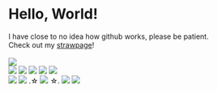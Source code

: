 # Hello, World!
I have close to no idea how github works, please be patient. <br/>
Check out my <a href="https://tinfoiltestimony.straw.page">strawpage</a>! 
<br/>
<br/>
 <img src="https://i.pinimg.com/736x/e3/1b/b0/e31bb0657981f2def074636df496c257.jpg"> 
<br/>
 <img src="https://64.media.tumblr.com/156a70a223ddea94b6239097815be999/b7af263cb0d94868-c2/s100x200/8849d4cd34cf6944eed2e7f1100ca8fe19ae5829.pnj">  <img src="https://64.media.tumblr.com/91e883111aec5d94b1178c3b1a26b4cd/2f63442d5883e3b5-43/s250x400/a54f82b8d50f4e5652a4dfbb3c05b97f22eb9b77.pnj">   <img src="https://64.media.tumblr.com/7f04d31314a43ebf880f0a8844ff086d/7a7b4137f69720dd-62/s250x400/f318d6b2be57b212898f154cb402f51fafc85a36.gif">  <img src="https://64.media.tumblr.com/04f24ed4a55ec4795aec7c7b1e4cc489/2f63442d5883e3b5-a5/s250x400/d1ae48ff82c3f3f7085825d1630cc11b9010b053.pnj">  <img src="https://64.media.tumblr.com/8f4ba770b7058df50ed73ebc9de9f2b8/2f63442d5883e3b5-7c/s250x400/540d9b4ecacc201f1c6a5a69269d0fa79d892ee9.pnj">  <br/>
 <img src="https://64.media.tumblr.com/8dbd6edc08875fc760be8ac7f14d9063/848187007553ac88-ea/s100x200/cb3fa58d264b23e2c1e90b3fcd5d1a879dd1cd7c.gif">  <img src="https://64.media.tumblr.com/1972533e6d3155854f3efe5cfca855b0/ead5cbc088c456fd-15/s100x200/9ccc9e99e4c51057e0a8411d19760422ec8f1ba7.pnj">  .☆   <img src="https://64.media.tumblr.com/eef15284588a419c0701942be8f612d6/4716defe8543aa24-ef/s100x200/5ca432ca9bac5c3f32268deff528a311977ddbd5.pnj">   ☆.  <img src="https://64.media.tumblr.com/e97d8b8cd5a39a3508876d970eed96a6/4f69d8009b0c3560-e0/s250x400/ef4d5d356578fa9edd924130c09e36d6ba5645f9.pnj">  <img src="https://64.media.tumblr.com/ba3a9020ecc02ca9acfd6f0ed74e91d6/41ccd187b1f5b310-b6/s100x200/cd87e4aa963e7ca2a8e06b53346ad59005cba5ec.pnj">  <br/>
